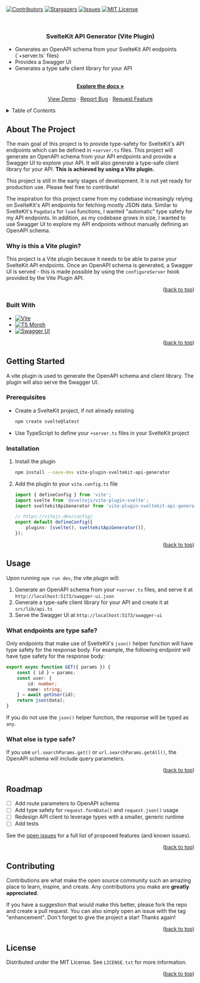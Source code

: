 <!-- README template from https://github.com/othneildrew/Best-README-Template -->

<a name="readme-top"></a>

<!-- PROJECT SHIELDS -->
<!--
*** I'm using markdown "reference style" links for readability.
*** Reference links are enclosed in brackets [ ] instead of parentheses ( ).
*** See the bottom of this document for the declaration of the reference variables
*** for contributors-url, forks-url, etc. This is an optional, concise syntax you may use.
*** https://www.markdownguide.org/basic-syntax/#reference-style-links
-->

[![Contributors][contributors-shield]][contributors-url]
[![Stargazers][stars-shield]][stars-url]
[![Issues][issues-shield]][issues-url]
[![MIT License][license-shield]][license-url]

<!-- PROJECT LOGO -->
<br />
<div align="center">
  <!-- <a href="https://github.com/othneildrew/Best-README-Template">
    <img src="images/logo.png" alt="Logo" width="80" height="80">
  </a> -->

  <h3 align="center">SvelteKit API Generator (Vite Plugin)</h3>
  <ul align="left">
    <li>Generates an OpenAPI schema from your SvelteKit API endpoints (`+server.ts` files)</li>
    <li>Provides a Swagger UI</li>
    <li>Generates a type safe client library for your API</li>
  </ul>
  <p align="center">
    <br />
    <a href="https://github.com/exactstate/sveltekit-api-generator"><strong>Explore the docs »</strong></a>
    <br />
    <br />
    <a href="https://github.com/exactstate/sveltekit-api-generator">View Demo</a>
    ·
    <a href="https://github.com/exactstate/sveltekit-api-generator/issues">Report Bug</a>
    ·
    <a href="https://github.com/exactstate/sveltekit-api-generator/issues">Request Feature</a>
  </p>
</div>

<!-- TABLE OF CONTENTS -->
<details>
  <summary>Table of Contents</summary>
  <ol>
    <li>
      <a href="#about-the-project">About The Project</a>
      <ul>
        <li><a href="#built-with">Built With</a></li>
      </ul>
    </li>
    <li>
      <a href="#getting-started">Getting Started</a>
      <ul>
        <li><a href="#prerequisites">Prerequisites</a></li>
        <li><a href="#installation">Installation</a></li>
      </ul>
    </li>
    <li><a href="#usage">Usage</a></li>
    <li><a href="#roadmap">Roadmap</a></li>
    <li><a href="#contributing">Contributing</a></li>
    <li><a href="#license">License</a></li>
    <!-- <li><a href="#contact">Contact</a></li> -->
    <!-- <li><a href="#acknowledgments">Acknowledgments</a></li> -->
  </ol>
</details>

<!-- ABOUT THE PROJECT -->

## About The Project

<!-- [![Product Name Screen Shot][product-screenshot]](https://example.com) -->

The main goal of this project is to provide type-safety for SvelteKit's API endpoints which can be defined in `+server.ts` files. This project will generate an OpenAPI schema from your API endpoints and provide a Swagger UI to explore your API. It will also generate a type-safe client library for your API. **This is achieved by using a Vite plugin.**

This project is still in the early stages of development. It is not yet ready for production use. Please feel free to contribute!

The inspiration for this project came from my codebase increasingly relying on SvelteKit's API endpoints for fetching mostly JSON data. Similar to SvelteKit's `PageData` for `load` functions, I wanted "automatic" type safety for my API endpoints. In addition, as my codebase grows in size, I wanted to use Swagger UI to explore my API endpoints without manually defining an OpenAPI schema.

### Why is this a Vite plugin?

This project is a Vite plugin because it needs to be able to parse your SvelteKit API endpoints. Once an OpenAPI schema is generated, a Swagger UI is served - this is made possible by using the `configureServer` hook provided by the Vite Plugin API.

<p align="right">(<a href="#readme-top">back to top</a>)</p>

### Built With

-   [![Vite][Vite.js]][Vite-url]
-   [![TS Morph][Ts-morph.dev]][Ts-morph-url]
-   [![Swagger UI][Swagger-tools]][Swagger-url]

<p align="right">(<a href="#readme-top">back to top</a>)</p>

<!-- GETTING STARTED -->

## Getting Started

A vite plugin is used to generate the OpenAPI schema and client library. The plugin will also serve the Swagger UI.

### Prerequisites

-   Create a SvelteKit project, if not already existing
    ```sh
    npm create svelte@latest
    ```
-   Use TypeScript to define your `+server.ts` files in your SvelteKit project

### Installation

1. Install the plugin
    ```sh
    npm install --save-dev vite-plugin-sveltekit-api-generator
    ```
2. Add the plugin to your `vite.config.ts` file

    ```ts
    import { defineConfig } from 'vite';
    import svelte from '@sveltejs/vite-plugin-svelte';
    import sveltekitApiGenerator from 'vite-plugin-sveltekit-api-generator';

    // https://vitejs.dev/config/
    export default defineConfig({
        plugins: [svelte(), sveltekitApiGenerator()],
    });
    ```

<p align="right">(<a href="#readme-top">back to top</a>)</p>

<!-- USAGE EXAMPLES -->

## Usage

Upon running `npm run dev`, the vite plugin will:

1. Generate an OpenAPI schema from your `+server.ts` files, and serve it at `http://localhost:5173/swagger-ui.json`
2. Generate a type-safe client library for your API and create it at `src/lib/api.ts`
3. Serve the Swagger UI at `http://localhost:5173/swagger-ui`

### What endpoints are type safe?

Only endpoints that make use of SvelteKit's `json()` helper function will have type safety for the response body. For example, the following endpoint will have type safety for the response body:

```ts
export async function GET({ params }) {
    const { id } = params;
    const user: {
        id: number;
        name: string;
    } = await getUser(id);
    return json(data);
}
```

If you do not use the `json()` helper function, the response will be typed as `any`.

### What else is type safe?

If you use `url.searchParams.get()` or `url.searchParams.getAll()`, the OpenAPI schema will include query parameters.

<p align="right">(<a href="#readme-top">back to top</a>)</p>

<!-- ROADMAP -->

## Roadmap

-   [ ] Add route parameters to OpenAPI schema
-   [ ] Add type safety for `request.formData()` and `request.json()` usage
-   [ ] Redesign API client to leverage types with a smaller, generic runtime
-   [ ] Add tests

See the [open issues](https://github.com/exactstate/sveltekit-api-generator/issues) for a full list of proposed features (and known issues).

<p align="right">(<a href="#readme-top">back to top</a>)</p>

<!-- CONTRIBUTING -->

## Contributing

Contributions are what make the open source community such an amazing place to learn, inspire, and create. Any contributions you make are **greatly appreciated**.

If you have a suggestion that would make this better, please fork the repo and create a pull request. You can also simply open an issue with the tag "enhancement".
Don't forget to give the project a star! Thanks again!

<p align="right">(<a href="#readme-top">back to top</a>)</p>

<!-- LICENSE -->

## License

Distributed under the MIT License. See `LICENSE.txt` for more information.

<p align="right">(<a href="#readme-top">back to top</a>)</p>

<!-- ACKNOWLEDGMENTS -->

<!-- ## Acknowledgments

<p align="right">(<a href="#readme-top">back to top</a>)</p> -->

<!-- MARKDOWN LINKS & IMAGES -->
<!-- https://www.markdownguide.org/basic-syntax/#reference-style-links -->

[repo-url]: https://github.com/exactstate/sveltekit-api-generator
[contributors-shield]: https://img.shields.io/github/contributors/exactstate/sveltekit-api-generator.svg?style=for-the-badge
[contributors-url]: https://github.com/exactstate/sveltekit-api-generator/graphs/contributors
[stars-shield]: https://img.shields.io/github/stars/exactstate/sveltekit-api-generator.svg?style=for-the-badge
[stars-url]: https://github.com/othneildrew/Best-README-Template/stargazers
[issues-shield]: https://img.shields.io/github/issues/exactstate/sveltekit-api-generator.svg?style=for-the-badge
[issues-url]: https://github.com/exactstate/sveltekit-api-generator/issues
[license-shield]: https://img.shields.io/github/license/exactstate/sveltekit-api-generator.svg?style=for-the-badge
[license-url]: https://github.com/exactstate/sveltekit-api-generator/blob/main/LICENSE.txt
[Svelte.dev]: https://img.shields.io/badge/Svelte-4A4A55?style=for-the-badge&logo=svelte&logoColor=FF3E00
[Svelte-url]: https://svelte.dev/
[Vite.js]: https://img.shields.io/badge/Vite-646CFF?style=for-the-badge&logo=vite&logoColor=white
[Vite-url]: https://vitejs.dev/
[Ts-morph.dev]: https://img.shields.io/badge/TS%20Morph-3178C6?style=for-the-badge&logo=typescript&logoColor=white
[Ts-morph-url]: https://ts-morph.com/
[Swagger-tools]: https://img.shields.io/badge/Swagger%20UI-85EA2D?style=for-the-badge&logo=swagger&logoColor=black
[Swagger-url]: https://swagger.io/tools/swagger-ui/
